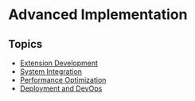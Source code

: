 # Advanced Implementation

## Topics

* [Extension Development](/30AdvancedImplementation/10ExtensionDevelopment/Index.md)
* [System Integration](/30AdvancedImplementation/20SystemIntegration/Index.md)
* [Performance Optimization](/30AdvancedImplementation/30PerformanceOptimization/Index.md)
* [Deployment and DevOps](/30AdvancedImplementation/40DeploymentAndDevOps/Index.md)
